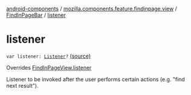 [android-components](../../index.md) / [mozilla.components.feature.findinpage.view](../index.md) / [FindInPageBar](index.md) / [listener](./listener.md)

# listener

`var listener: `[`Listener`](../-find-in-page-view/-listener/index.md)`?` [(source)](https://github.com/mozilla-mobile/android-components/blob/master/components/feature/findinpage/src/main/java/mozilla/components/feature/findinpage/view/FindInPageBar.kt#L46)

Overrides [FindInPageView.listener](../-find-in-page-view/listener.md)

Listener to be invoked after the user performs certain actions (e.g. "find next result").


